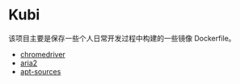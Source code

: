 # Kubi

该项目主要是保存一些个人日常开发过程中构建的一些镜像 Dockerfile。

- [chromedriver](./chromedriver/README.md)
- [aria2](./aria2/README.md)
- [apt-sources](./apt-sources/README.md)
